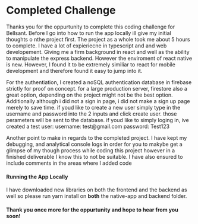 <h1>Completed Challenge</h1>
<p>
  Thanks you for the oppurtunity to complete this coding challenge for Bellsant. Before I go into how to run the app locally ill give my initial thoughts o nthe project first. The project as a whole took me about 5 hours to 
  complete. I have a lot of expieriecne in typescript and and web developement. Giving me a firm background in react and well as the ability to manipulate the express backend. However the enviroment of react native is new.
  However, I found it to be extremely similiar to react for mobile development and therefore found it easy to jump into it.
</p>
<p>
  For the authentiation, I created a noSQL authentication database in firebase strictly for proof on concept. for a large production server, firestore also a great option, depending on the project might not be the best option.
  Additionally although i did not a sign in page, i did not make a sign up page merely to save time. if youd like to create a new user simply type in the username and password into the 2 inputs and click create user. those perameters
  will be sent to the database. if youd like to simply loging in, ive created a test user:
  username: test@gmail.com
  password: Test123
</p>
<p>
  Another point to make in regards to the completed project. I have kept my debugging, and analytical console logs in order for you to makybe get a glimpse of my though process while coding this project however in a finished deliverable
  I know this to not be suitable. I have also ensured to include comments in the areas where I added code
</p>

<h4>Running the App Locally</h4>
<p>
  I have downloaded new libraries on both the frontend and the backend as well so please run yarn install on <strong>both</strong> the native-app and backend folder.
</p>

<h4>
  Thank you once more for the oppurtunity and hope to hear from you soon!
</h4>
